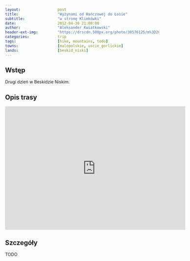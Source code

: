 ```yaml
---
layout:                 post
title:                  "Wyżynami od Hańczowej do Łosie"
subtitle:               "w stronę Klimkówki"
date:                   2012-04-30 21:00:00
author:                 "Aleksander Kwiatkowski"
header-ext-img:         "https://drscdn.500px.org/photo/30576125/m%3D2048/344c96d96b63ccf3c668a06825796e71"
categories:             trip
tags:                   [hike, mountains, todo]
towns:                  [malopolskie, uscie_gorlickie]
lands:                  [beskid_niski]
---
```


Wstęp
-----

Drugi dzień w Beskidzie Niskim.

Opis trasy
----------

<iframe height='405' width='590' frameborder='0' allowtransparency='true' scrolling='no' src='https://www.strava.com/activities/167091757/embed/f86fff37ff126099a177838f616b88b9fd6df18e'></iframe>

Szczegóły
---------

TODO